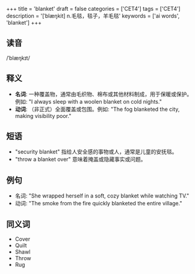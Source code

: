 +++
title = 'blanket'
draft = false
categories = ['CET4']
tags = ['CET4']
description = '[ˈblæŋkit] n.毛毯，毯子，羊毛毯'
keywords = ['ai words', 'blanket']
+++

## 读音
/ˈblæŋkɪt/

## 释义
- **名词**: 一种覆盖物，通常由毛织物、棉布或其他材料制成，用于保暖或保护。例如: "I always sleep with a woolen blanket on cold nights."
- **动词**: （非正式）全面覆盖或包围。例如: "The fog blanketed the city, making visibility poor."

## 短语
- "security blanket" 指给人安全感的事物或人，通常是儿童的安抚毯。
- "throw a blanket over" 意味着掩盖或隐藏事实或问题。

## 例句
- 名词: "She wrapped herself in a soft, cozy blanket while watching TV."
- 动词: "The smoke from the fire quickly blanketed the entire village."

## 同义词
- Cover
- Quilt
- Shawl
- Throw
- Rug
